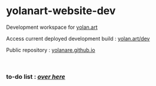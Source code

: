 # yolanart-website-dev

Development workspace for [yolan.art](https://yolan.art)

Access current deployed development build : [yolan.art/dev](https://yolan.art/dev)

Public repository : [yolanare.github.io](https://github.com/Yolanare/yolanare.github.io)

<br>

### to-do list : ***[over here](todo.md)***
